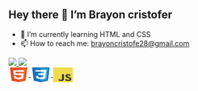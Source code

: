 ## Hey there 👋 I’m Brayon cristofer

- 🌱 I’m currently learning HTML and CSS 
- 📫 How to reach me:  brayoncristofe28@gmail.com

<div>
  <a href="https://github.com/brayoncristofe">
  <img height="180em" src="https://github-readme-stats.vercel.app/api?username=brayoncristofe&show_icons=true&theme=dark&include_all_commits=true&count_private=true"/>
  <img height="180em" src="https://github-readme-stats.vercel.app/api/top-langs/?username=brayoncristofe&layout=compact&langs_count=8&theme=dark"/>
</div>
<div>
  <img align="center" alt="HTML" height="30" width="40" src="https://raw.githubusercontent.com/devicons/devicon/master/icons/html5/html5-original.svg">
  <img align="center" alt="CSS" height="30" width="40" src="https://raw.githubusercontent.com/devicons/devicon/master/icons/css3/css3-original.svg">
  <img align="center" alt="Js" height="30" width="40" src="https://raw.githubusercontent.com/devicons/devicon/master/icons/javascript/javascript-original.svg">
</div>

